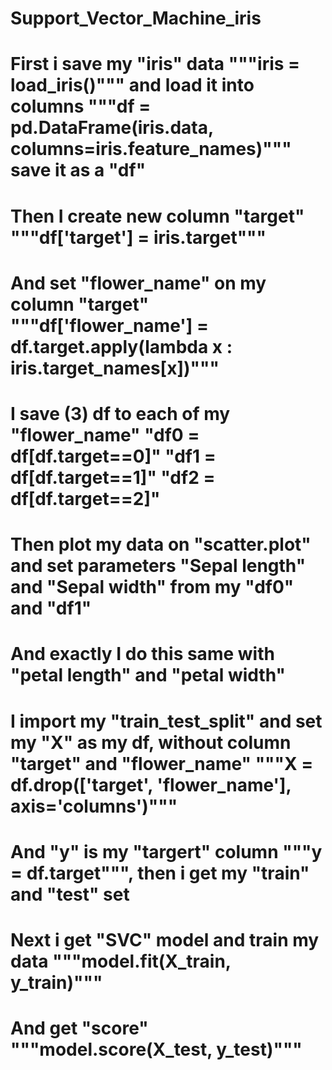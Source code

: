 # Support_Vector_Machine_iris
# First i save my "iris" data """iris = load_iris()""" and load it into columns """df = pd.DataFrame(iris.data, columns=iris.feature_names)""" save it as a "df"
# Then I create new column "target" """df['target'] = iris.target""" 
# And set "flower_name" on my column "target" """df['flower_name'] = df.target.apply(lambda x : iris.target_names[x])"""
# I save (3) df to each of my "flower_name" "df0 = df[df.target==0]" "df1 = df[df.target==1]" "df2 = df[df.target==2]"
# Then plot my data on "scatter.plot" and set parameters "Sepal length" and "Sepal width" from my "df0" and "df1"
# And exactly I do this same with "petal length" and "petal width"
# I import my "train_test_split" and set my "X" as my df, without column "target" and "flower_name" """X = df.drop(['target', 'flower_name'], axis='columns')"""
# And "y" is my "targert" column """y = df.target""", then i get my "train" and "test" set
# Next i get "SVC" model and train my data """model.fit(X_train, y_train)"""
# And get "score" """model.score(X_test, y_test)"""
